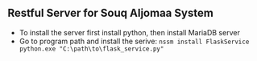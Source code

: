 ## Restful Server for Souq Aljomaa System

- To install the server first install python, then install MariaDB server
- Go to program path and install the serive:
    `nssm install FlaskService python.exe "C:\path\to\flask_service.py"`